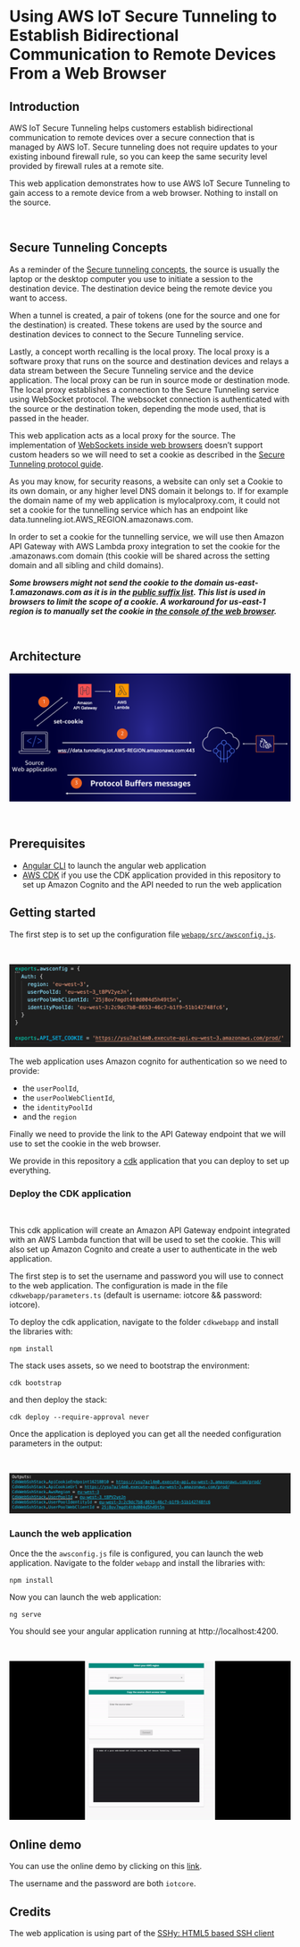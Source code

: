 # Using AWS IoT Secure Tunneling to Establish Bidirectional Communication to Remote Devices From a Web Browser

## Introduction 

AWS IoT Secure Tunneling helps customers establish bidirectional communication to remote devices over a secure connection that is managed by AWS IoT. Secure tunneling does not require updates to your existing inbound firewall rule, so you can keep the same security level provided by firewall rules at a remote site.

This web application demonstrates how to use AWS IoT Secure Tunneling to gain access to a remote device from a web browser. 
Nothing to install on the source. 

<br> 

## Secure Tunneling Concepts

As a reminder of the [Secure tunneling concepts](https://docs.aws.amazon.com/iot/latest/developerguide/secure-tunneling-concepts.html), the source is usually the laptop or the desktop computer you use to initiate a session to the destination device. The destination device being the remote device you want to access. 

When a tunnel is created, a pair of tokens (one for the source and one for the destination) is created. These tokens are used by the source and destination devices to connect to the Secure Tunneling service. 

Lastly, a concept worth recalling is the local proxy. The local proxy is a software proxy that runs on the source and destination devices and relays a data stream between the Secure Tunneling service and the device application. The local proxy can be run in source mode or destination mode.
The local proxy establishes a connection to the Secure Tunneling service using WebSocket protocol. The websocket connection is authenticated with the source or the destination token, depending the mode used, that is passed in the header. 

This web application acts as a local proxy for the source. The implementation of [WebSockets inside web browsers](https://developer.mozilla.org/en-US/docs/Web/API/WebSocket) doesn’t support custom headers so we will need to set a cookie as described in the [Secure Tunneling protocol guide](https://github.com/aws-samples/aws-iot-securetunneling-localproxy/blob/master/V1WebSocketProtocolGuide.md). 

As you may know, for security reasons, a website can only set a Cookie to its own domain, or any higher level DNS domain it belongs to.
If for example the domain name of my web application is mylocalproxy.com, it could not set a cookie for the tunnelling service which has an endpoint like data.tunneling.iot.AWS_REGION.amazonaws.com. 

In order to set a cookie for the tunnelling service, we will use then Amazon API Gateway with AWS Lambda proxy integration to set the cookie for the .amazonaws.com domain (this cookie will be shared across the setting domain and all sibling and child domains). 

***Some browsers might not send the cookie to the domain us-east-1.amazonaws.com as it is in the [public suffix list](https://publicsuffix.org/list/). This list is used in browsers to limit the scope of a cookie. A workaround for us-east-1 region is to manually set the cookie in [the console of the web browser](https://developer.chrome.com/docs/devtools/storage/cookies/).*** 

<br>

## Architecture

![Architecture](./docs/images/architecture.png)

<br> 


## Prerequisites

- [Angular CLI](https://angular.io/cli) to launch the angular web application
- [AWS CDK](https://docs.aws.amazon.com/cdk/latest/guide/getting_started.html#getting_started_install) if you use the CDK application provided in this repository to set up Amazon Cognito and the API needed to run the web application 

## Getting started 

The first step is to set up the configuration file [```webapp/src/awsconfig.js```]('./webapp/src/awsconfig.js). 

<br> 

![Config](./docs/images/awsconfigjs.png)


The web application uses Amazon cognito for authentication so we need to provide: 
- the ```userPoolId```, 
- the ```userPoolWebClientId```, 
- the ```identityPoolId```
- and the ```region```

Finally we need to provide the link to the API Gateway endpoint that we will use to set the cookie in the web browser.

We provide in this repository a [cdk](https://aws.amazon.com/cdk/) application that you can deploy to set up everything.

### Deploy the CDK application

<br> 

This cdk application will create an Amazon API Gateway endpoint integrated with an AWS Lambda function that will be used to set the cookie. This will also set up Amazon Cognito and create a user to authenticate in the web application. 

The first step is to set the username and password you will use to connect to the web application. The configuration is made in the file ```cdkwebapp/parameters.ts``` (default is username: iotcore && password: iotcore).

To deploy the cdk application, navigate to the folder ```cdkwebapp``` and install the libraries with: 

```
npm install 
```

The stack uses assets, so we need to bootstrap the environment:

```
cdk bootstrap
```

and then deploy the stack:

```
cdk deploy --require-approval never
```

Once the application is deployed you can get all the needed configuration parameters in the output: 

<br>

![Output](./docs/images/cdkoutput.png)


### Launch the web application

Once the the ```awsconfig.js``` file is configured, you can launch the web application. Navigate to the folder ```webapp``` and install the libraries with: 

```
npm install 
```

Now you can launch the web application:

```
ng serve
```

You should see your angular application running at http://localhost:4200.

<br> 

![demo](./docs/images/demo.gif)

## Online demo

You can use the online demo by clicking on this [link](https://d27s40qf47wdc3.cloudfront.net/). 

The username and the password are both ```iotcore```.

## Credits

The web application is using part of the [SSHy: HTML5 based SSH client](https://github.com/stuicey/SSHy)


